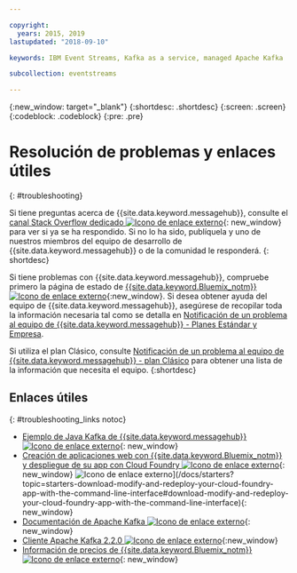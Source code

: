 ```yaml
---

copyright:
  years: 2015, 2019
lastupdated: "2018-09-10"

keywords: IBM Event Streams, Kafka as a service, managed Apache Kafka

subcollection: eventstreams

---
```


{:new_window: target="_blank"}
{:shortdesc: .shortdesc}
{:screen: .screen}
{:codeblock: .codeblock}
{:pre: .pre}



# Resolución de problemas y enlaces útiles
{: #troubleshooting}

Si tiene preguntas acerca de {{site.data.keyword.messagehub}}, consulte el [canal Stack Overflow dedicado ![Icono de enlace externo](../../icons/launch-glyph.svg "Icono de enlace externo")](https://stackoverflow.com/questions/tagged/ibm-eventstreams){: new_window} para ver si ya se ha respondido.
Si no lo ha sido, publíquela y uno de nuestros miembros del equipo de desarrollo de {{site.data.keyword.messagehub}} o de la comunidad le responderá.
{: shortdesc}

Si tiene problemas con {{site.data.keyword.messagehub}}, compruebe primero la página de estado de [{{site.data.keyword.Bluemix_notm}} ![Icono de enlace externo](../../icons/launch-glyph.svg "Icono de enlace externo")](https://cloud.ibm.com/status?selected=status){:new_window}. Si desea obtener ayuda del equipo de {{site.data.keyword.messagehub}}, asegúrese de recopilar toda la información necesaria tal como se detalla en [Notificación de un problema al equipo de  {{site.data.keyword.messagehub}} - Planes Estándar y Empresa](/docs/services/EventStreams?topic=eventstreams-report_problem_enterprise#report_problem_enterprise).

Si utiliza el plan Clásico, consulte [Notificación de un problema al equipo de {{site.data.keyword.messagehub}} - plan Clásico](/docs/services/EventStreams?topic=eventstreams-report_problem#report_problem) para obtener una lista de la información que necesita el equipo.
{:shortdesc}

## Enlaces útiles
{: #troubleshooting_links notoc}

*  [Ejemplo de Java Kafka de {{site.data.keyword.messagehub}}![Icono de enlace externo](../../icons/launch-glyph.svg "Icono de enlace externo")](https://github.com/ibm-messaging/event-streams-samples/tree/master/kafka-java-console-sample){: new_window}
*  [Creación de aplicaciones web con {{site.data.keyword.Bluemix_notm}} y despliegue de su app con Cloud Foundry ![Icono de enlace externo](../../icons/launch-glyph.svg "Icono de enlace externo")](/docs/starters?topic=starters-download-modify-and-redeploy-your-cloud-foundry-app-with-the-command-line-interface#download-modify-and-redeploy-your-cloud-foundry-app-with-the-command-line-interface){: new_window} ![Icono de enlace externo](../../icons/launch-glyph.svg "Icono de enlace externo")](/docs/starters?topic=starters-download-modify-and-redeploy-your-cloud-foundry-app-with-the-command-line-interface#download-modify-and-redeploy-your-cloud-foundry-app-with-the-command-line-interface){: new_window}
*  [Documentación de Apache Kafka ![Icono de enlace externo](../../icons/launch-glyph.svg "Icono de enlace externo")](http://kafka.apache.org/documentation.html){: new_window}
*  [Cliente Apache Kafka 2.2.0 ![Icono de enlace externo](../../icons/launch-glyph.svg "Icono de enlace externo")](https://www.apache.org/dyn/closer.cgi?path=/kafka/2.2.0/kafka-2.2.0-src.tgz){:new_window}
*  [Información de precios de {{site.data.keyword.Bluemix_notm}}![Icono de enlace externo](../../icons/launch-glyph.svg "Icono de enlace externo")](/docs/billing-usage?topic=billing-usage-cost#cost){: new_window}


